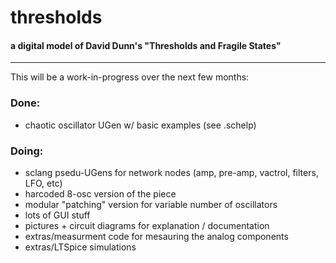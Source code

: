 # thresholds

#### a digital model of David Dunn's "Thresholds and Fragile States" 

---

This will be a work-in-progress over the next few months:

### Done:
* chaotic oscillator UGen w/ basic examples (see .schelp)

### Doing:
* sclang psedu-UGens for network nodes (amp, pre-amp, vactrol, filters, LFO, etc)
* harcoded 8-osc version of the piece
* modular "patching" version for variable number of oscillators
* lots of GUI stuff
* pictures + circuit diagrams for explanation / documentation
* extras/measurment code for mesauring the analog components
* extras/LTSpice simulations
